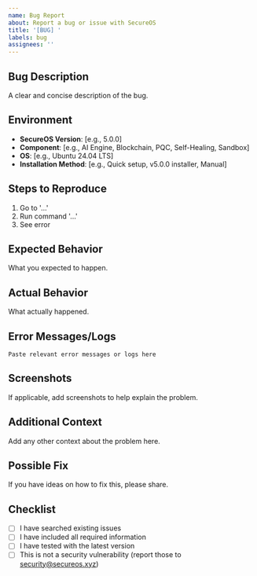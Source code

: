 ```yaml
---
name: Bug Report
about: Report a bug or issue with SecureOS
title: '[BUG] '
labels: bug
assignees: ''
---
```


## Bug Description
A clear and concise description of the bug.

## Environment
- **SecureOS Version**: [e.g., 5.0.0]
- **Component**: [e.g., AI Engine, Blockchain, PQC, Self-Healing, Sandbox]
- **OS**: [e.g., Ubuntu 24.04 LTS]
- **Installation Method**: [e.g., Quick setup, v5.0.0 installer, Manual]

## Steps to Reproduce
1. Go to '...'
2. Run command '...'
3. See error

## Expected Behavior
What you expected to happen.

## Actual Behavior
What actually happened.

## Error Messages/Logs
```
Paste relevant error messages or logs here
```

## Screenshots
If applicable, add screenshots to help explain the problem.

## Additional Context
Add any other context about the problem here.

## Possible Fix
If you have ideas on how to fix this, please share.

## Checklist
- [ ] I have searched existing issues
- [ ] I have included all required information
- [ ] I have tested with the latest version
- [ ] This is not a security vulnerability (report those to security@secureos.xyz)
